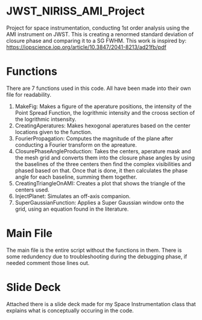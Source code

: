 # JWST_NIRISS_AMI_Project
Project for space instrumentation, conducting 1st order analysis using the AMI instrument on JWST. This is creating a renormed standard deviation of closure phase and comparing it to a SG FWHM. This work is inspired by: https://iopscience.iop.org/article/10.3847/2041-8213/ad21fb/pdf

# Functions
There are 7 functions used in this code. All have been made into their own file for readability.
1. MakeFig: Makes a figure of the aperature positions, the intensity of the Point Spread Function, the logrithmic intensity and the crooss section of the logrithmic intsensity. 
2. CreatingAperatures: Makes hexogonal aperatures based on the center locations given to the function.
3. FourierPropagation: Computes the magnitude of the plane after conducting a Fourier transform on the apreature.
4. ClosurePhaseAngleProduction: Takes the centers, aperature mask and the mesh grid and converts them into the closure phase angles by using the baselines of the three centers then find the complex visibilities and phased based on that. Once that is done, it then calculates the phase angle for each baseline, summing them together.
5. CreatingTriangleOnAMI: Creates a plot that shows the triangle of the centers used.
6. InjectPlanet: Simulates an off-axis companion.
7. SuperGaussianFunction: Applies a Super Gaussian window onto the grid, using an equation found in the literature. 

# Main File
The main file is the entire script without the functions in them. There is some redundency due to troubleshooting during the debugging phase, if needed comment those lines out. 

# Slide Deck
Attached there is a slide deck made for my Space Instrumentation class that explains what is conceptually occuring in the code. 
